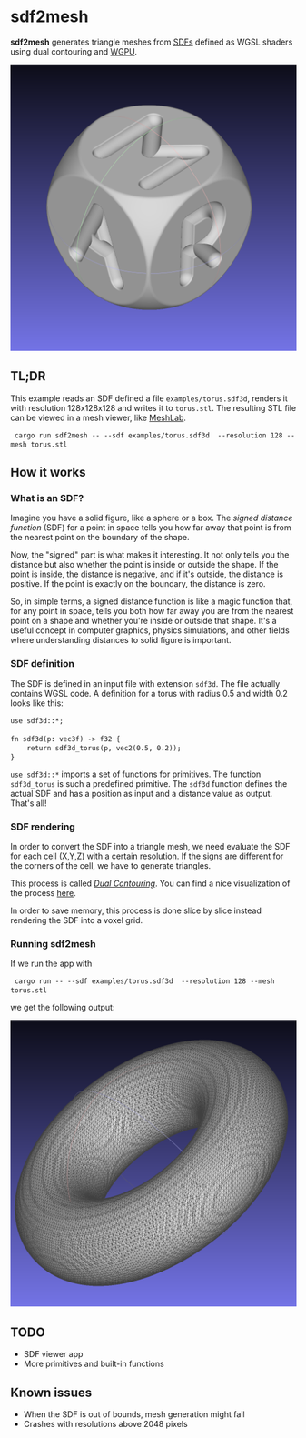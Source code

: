 # sdf2mesh

**sdf2mesh** generates triangle meshes from [SDFs](https://www.wikiwand.com/en/Signed_distance_function) defined as WGSL shaders using dual contouring and [WGPU](https://github.com/gfx-rs/wgpu).

![Cube with letters rendered from SDF](MartinCube.png "Cube")

## TL;DR

This example reads an SDF defined a file `examples/torus.sdf3d`, renders it with resolution 128x128x128 and writes it to `torus.stl`.
The resulting STL file can be viewed in a mesh viewer, like [MeshLab](https://www.meshlab.net/).

```shell
 cargo run sdf2mesh -- --sdf examples/torus.sdf3d  --resolution 128 --mesh torus.stl
```

## How it works

### What is an SDF?

Imagine you have a solid figure, like a sphere or a box. The *signed distance function* (SDF) for a point in space tells you how far away that point is from the nearest point on the boundary of the shape.

Now, the "signed" part is what makes it interesting. It not only tells you the distance but also whether the point is inside or outside the shape. If the point is inside, the distance is negative, and if it's outside, the distance is positive. If the point is exactly on the boundary, the distance is zero.

So, in simple terms, a signed distance function is like a magic function that, for any point in space, tells you both how far away you are from the nearest point on a shape and whether you're inside or outside that shape. It's a useful concept in computer graphics, physics simulations, and other fields where understanding distances to solid figure is important.

### SDF definition

The SDF is defined in an input file with extension `sdf3d`.
The file actually contains WGSL code.
A definition for a torus with radius 0.5 and width 0.2 looks like this:

```wgsl
use sdf3d::*;

fn sdf3d(p: vec3f) -> f32 {
    return sdf3d_torus(p, vec2(0.5, 0.2));
}
```

`use sdf3d::*` imports a set of functions for primitives. The function `sdf3d_torus` is such a predefined primitive.
The `sdf3d` function defines the actual SDF and has a position as input and a distance value as output.
That's all!

### SDF rendering

In order to convert the SDF into a triangle mesh, we need evaluate the SDF for each cell (X,Y,Z) with a certain resolution.
If the signs are different for the corners of the cell, we have to generate triangles.

This process is called [*Dual Contouring*](https://www.cs.wustl.edu/~taoju/research/dualContour.pdf).
You can find a nice visualization of the process [here](https://www.youtube.com/watch?v=B_5VBtpVuLQ).

In order to save memory, this process is done slice by slice instead rendering the SDF into a voxel grid.

### Running sdf2mesh

If we run the app with

```shell
 cargo run -- --sdf examples/torus.sdf3d  --resolution 128 --mesh torus.stl
```

we get the following output:

![Torus rendered from SDF](Torus.png "Torus")

## TODO

* SDF viewer app
* More primitives and built-in functions

## Known issues

* When the SDF is out of bounds, mesh generation might fail
* Crashes with resolutions above 2048 pixels
